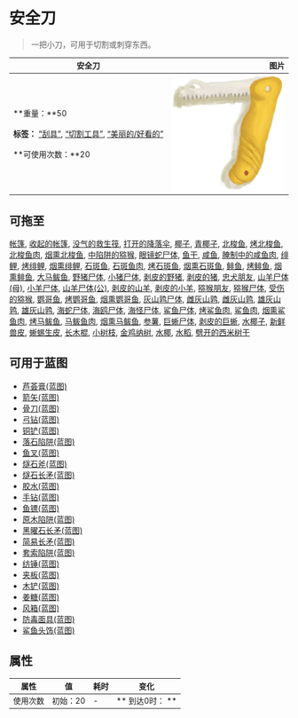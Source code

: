 # 安全刀  
> 一把小刀，可用于切割或刺穿东西。  
  
  安全刀  |   图片   
 ----  |  ----:   
 **重量：**50<br><br>**标签：**	[“刮具”](tag_Scraper.md), [“切割工具”](tag_Cutter.md), [“美丽的/好看的”](tag_Pretty.md)<br><br>**可使用次数：**20  |  <img decoding="async" src="Sprite/SafetyKnife.png" href="a.md" style="max-width:300px;max-height:300px;">   
  
## 可拖至  
[帐篷](TentDeployed.md), [收起的帐篷](TentPacked.md), [没气的救生筏](LifeRaftDeflated.md), [打开的降落伞](ParachuteDeployed.md), [椰子](Coconut.md), [青椰子](CoconutHusked.md), [北梭鱼](Bonefish.md), [烤北梭鱼](BonefishCooked.md), [北梭鱼肉](BonefishMeat.md), [烟熏北梭鱼](BonefishSmoked.md), [中陷阱的猕猴](CageTrapMacaque.md), [眼镜蛇尸体](CobraDead.md), [鱼干](FishDried.md), [咸鱼](FishSalted.md), [腌制中的咸鱼肉](FishSaltedDrying.md), [绯鲤](Goatfish.md), [烤绯鲤](GoatfishCooked.md), [烟熏绯鲤](GoatfishSmoked.md), [石斑鱼](Grouper.md), [石斑鱼肉](GrouperMeat.md), [烤石斑鱼](GrouperMeatCooked.md), [烟熏石斑鱼](GrouperMeatSmoked.md), [鲱鱼](Herring.md), [烤鲱鱼](HerringCooked.md), [烟熏鲱鱼](HerringSmoked.md), [大马鲅鱼](KingThreadfin.md), [野猪尸体](BoarCarcass.md), [小猪尸体](BoarCarcassPiglet.md), [剥皮的野猪](BoarSkinned.md), [剥皮的猪](BoarSkinnedPiglet.md), [忠犬朋友](DogFriend.md), [山羊尸体(母)](GoatCarcassFemale.md), [小羊尸体](GoatCarcassKid.md), [山羊尸体(公)](GoatCarcassMale.md), [剥皮的山羊](GoatSkinned.md), [剥皮的小羊](GoatSkinnedKid.md), [猕猴朋友](MacaqueFriend.md), [猕猴尸体](MacaqueCarcass.md), [受伤的猕猴](MacaqueWounded.md), [鹦哥鱼](ParrotFish.md), [烤鹦哥鱼](ParrotFishCooked.md), [烟熏鹦哥鱼](ParrotFishSmoked.md), [灰山鹑尸体](PartridgeDead.md), [雌灰山鹑](PartridgeFemaleEnclosure.md), [雌灰山鹑](PartridgeFemaleLive.md), [雄灰山鹑](PartridgeMaleEnclosure.md), [雄灰山鹑](PartridgeMaleLive.md), [海蛇尸体](SeaKraitDead.md), [海鸥尸体](SeagullDead.md), [海怪尸体](SeahoundCarcass.md), [鲨鱼尸体](SharkCarcass.md), [烤鲨鱼肉](SharkCooked.md), [鲨鱼肉](SharkMeat.md), [烟熏鲨鱼肉](SharkSmoked.md), [烤马鲅鱼](ThreadfinCooked.md), [马鲅鱼肉](ThreadfinMeat.md), [烟熏马鲅鱼](ThreadfinSmoked.md), [参薯](Yam.md), [巨蜥尸体](MonitorCarcass.md), [剥皮的巨蜥](MonitorSkinned.md), [水椰子](NipaFruit.md), [新鲜兽皮](SkinFresh.md), [蜥蜴生皮](SkinFreshReptile.md), [长木棍](StickLong.md), [小树枝](Sticks.md), [金鸡纳树](CinchonaTree.md), [水椰](NipaPalm.md), [水稻](RicePlant.md), [劈开的西米树干](SagoSplitLog.md)  
## 可用于蓝图  
- [芦荟膏(蓝图)](Bp_AloeGel.md)  
- [箭矢(蓝图)](Bp_Arrow.md)  
- [骨刀(蓝图)](Bp_BoneKnife.md)  
- [弓钻(蓝图)](Bp_BowDrill.md)  
- [铜铲(蓝图)](Bp_CopperShovel.md)  
- [落石陷阱(蓝图)](Bp_DeadfallTrap.md)  
- [鱼叉(蓝图)](Bp_FishingSpear.md)  
- [燧石斧(蓝图)](Bp_FlintAxe.md)  
- [燧石长矛(蓝图)](Bp_FlintSpear.md)  
- [胶水(蓝图)](Bp_Glue.md)  
- [手钻(蓝图)](Bp_HandDrill.md)  
- [鱼镖(蓝图)](Bp_Harpoon.md)  
- [原木陷阱(蓝图)](Bp_LogTrap.md)  
- [黑曜石长矛(蓝图)](Bp_ObsidianSpear.md)  
- [简易长矛(蓝图)](Bp_RusticSpear.md)  
- [套索陷阱(蓝图)](Bp_SnareTrap.md)  
- [纺锤(蓝图)](Bp_Spindle.md)  
- [夹板(蓝图)](Bp_Splint.md)  
- [木铲(蓝图)](Bp_WoodenShovel.md)  
- [姜糖(蓝图)](Bp_CandiedGinger.md)  
- [风箱(蓝图)](Bp_Bellows.md)  
- [防毒面具(蓝图)](Bp_GasMask.md)  
- [鲨鱼头饰(蓝图)](Bp_SharkHeadpiece.md)  
  
  
## 属性   
属性  |  值  |  耗时  |  变化  
----  |  ----  |  ----  |  ----  
使用次数  |  初始：20  |  -  |  ** 到达0时： **<br>  
